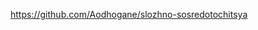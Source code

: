 https://github.com/Aodhogane/slozhno-sosredotochitsya

<!--
Работу выполнит: Илья Васюьта

В данной работе мы писали сайт с нуля с адаптивом для разных размеров экранов.

Сайт был проверен на двух сатах: Яндекс и Chrome

На Chrome были отклонения пикселях, но они не значительные. Сайт работает коректно и не замедляется. Сама визуализация не пострадала. На всех видах размеров, которые были даны в макете, на Chrome работает коректно, но на самом маленьком размере есть оклонения в пмкселях, но они не мешают работоспособности сайта и его визуализации. 

Все стили и весь index были полностью проверены через "https://webformatter.com/", для выравнивания кода. Tab size: 2.

-->
